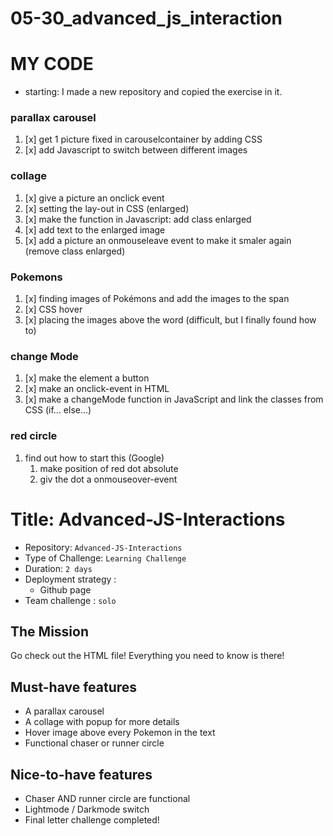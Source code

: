 # 05-30_advanced_js_interaction

# MY CODE
- starting: I made a new repository and copied the exercise in it.
 
### parallax carousel
1) [x] get 1 picture fixed in carouselcontainer by adding CSS
2) [x] add Javascript to switch between different images

### collage
1) [x] give a picture an onclick event  
2) [x] setting the lay-out in CSS (enlarged)
3) [x] make the function in Javascript: add class enlarged
4) [x] add text to the enlarged image
5) [x] add a picture an onmouseleave event to make it smaler again (remove class enlarged)

### Pokemons
1) [x] finding images of Pokémons and add the images to the span
2) [x] CSS hover
3) [x] placing the images above the word (difficult, but I finally found how to)


### change Mode
1) [x] make the element a button
2) [x] make an onclick-event in HTML
3) [x] make a changeMode function in JavaScript and link the classes from CSS (if... else...)


### red circle
1) find out how to start this (Google)
   1) make position of red dot absolute
   2) giv the dot a onmouseover-event




# Title: Advanced-JS-Interactions

- Repository: `Advanced-JS-Interactions`
- Type of Challenge: `Learning Challenge`
- Duration: `2 days`
- Deployment strategy :
    - Github page
- Team challenge : `solo`


## The Mission
Go check out the HTML file! Everything you need to know is there!

## Must-have features
- A parallax carousel
- A collage with popup for more details
- Hover image above every Pokemon in the text
- Functional chaser or runner circle

## Nice-to-have features
- Chaser AND runner circle are functional
- Lightmode / Darkmode switch
- Final letter challenge completed!

